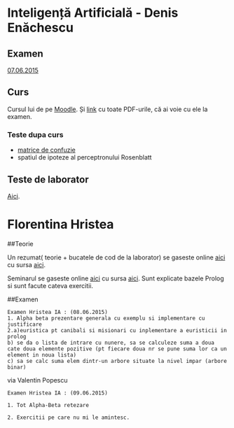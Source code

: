 # Inteligență Artificială - Denis Enăchescu

## Examen

[07.06.2015](https://www.dropbox.com/s/m455nlbtd6ynjrq/examen_ia_07_06_2015.jpg?dl=0)

## Curs

Cursul lui de pe [Moodle](http://moodle.fmi.unibuc.ro/course/view.php?id=251). Și [link](https://www.dropbox.com/s/5jyzi2ccde7mwor/moodle.zip?dl=0) cu toate PDF-urile, că ai voie cu ele la examen.

### Teste dupa curs

- [matrice de confuzie](https://www.dropbox.com/s/03dsk3n9n228p3v/IMG_20150316_153321.jpg?dl=0)
- spatiul de ipoteze al perceptronului Rosenblatt

## Teste de laborator

[Aici](https://github.com/palcu/homework/tree/master/ia).

# Florentina Hristea

##Teorie

Un rezumat( teorie + bucatele de cod de la laborator) se gaseste online [aici](http://vladionescu.me/ia.html) cu sursa [aici](https://github.com/Vlaaaaaaad/FMI-public-materials/blob/master/InteligentaArtificiala/IA.md).

Seminarul se gaseste online [aici](http://vladionescu.me/seminar.html) cu sursa [aici](https://github.com/Vlaaaaaaad/FMI-public-materials/blob/master/InteligentaArtificiala/seminar.md). Sunt explicate bazele Prolog si sunt facute cateva exercitii.

##Examen

```
Examen Hristea IA : (08.06.2015)
1. Alpha beta prezentare generala cu exemplu si implementare cu justificare
2.a)euristica pt canibali si misionari cu inplementare a euristicii in prolog
b) se da o lista de intrare cu nunere, sa se calculeze suma a doua cate doua elemente pozitive (pt fiecare doua nr se pune suma lor ca un element in noua lista)
c) sa se calc suma elem dintr-un arbore situate la nivel impar (arbore binar)
```
via Valentin Popescu



```
Examen Hristea IA : (09.06.2015)

1. Tot Alpha-Beta retezare

2. Exercitii pe care nu mi le amintesc.
```
